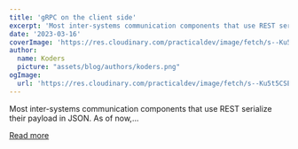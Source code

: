```yaml
---
title: 'gRPC on the client side'
excerpt: 'Most inter-systems communication components that use REST serialize their payload in JSON. As of now,...'
date: '2023-03-16'
coverImage: 'https://res.cloudinary.com/practicaldev/image/fetch/s--Ku5t5CSE--/c_imagga_scale,f_auto,fl_progressive,h_420,q_auto,w_1000/https://dev-to-uploads.s3.amazonaws.com/uploads/articles/na7wdcun4xl4z2rvj38m.jpg'
author:
  name: Koders
  picture: "assets/blog/authors/koders.png"
ogImage:
  url: 'https://res.cloudinary.com/practicaldev/image/fetch/s--Ku5t5CSE--/c_imagga_scale,f_auto,fl_progressive,h_420,q_auto,w_1000/https://dev-to-uploads.s3.amazonaws.com/uploads/articles/na7wdcun4xl4z2rvj38m.jpg'
---
```


Most inter-systems communication components that use REST serialize their payload in JSON. As of now,...

[Read more](https://dev.to/apisix/grpc-on-the-client-side-2e3o)
